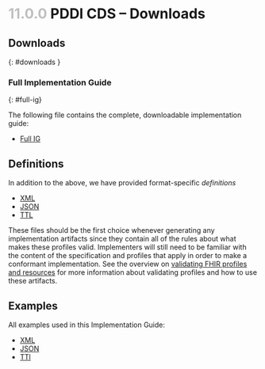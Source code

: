 # <span style="color:silver"> 11.0.0 </span>PDDI CDS – Downloads

## Downloads
{: #downloads }

### Full Implementation Guide
{: #full-ig}

The following file contains the complete, downloadable implementation guide:

-  [Full IG](full-ig.zip)

## Definitions

In addition to the above, we have provided format-specific *definitions*
<ul>
    <li><a href="definitions.xml.zip">XML</a></li>
    <li><a href="definitions.json.zip">JSON</a></li>
    <li><a href="definitions.ttl.zip">TTL</a></li>
</ul>

These files should be the first choice whenever generating any implementation artifacts since they contain all of the rules about what makes these profiles valid.
    Implementers will still need to be familiar with the content of the specification and profiles that apply in order to make a conformant implementation.
    See the overview on <a href="http://hl7.org/fhir/validation.html">validating FHIR profiles and resources</a> for more information about validating profiles and how to use these artifacts.

<!---
## Schematrons

Schematrons are also available below:

<ul>
    <li><a href="careplan.sch">CarePlan</a></li>
    <li><a href="medicationrequest.sch">MedicationRequest</a></li>
    <li><a href="plandefinition.sch">PlanDefinition</a></li>
    <li><a href="requestgroup.sch">RequestGroup</a></li>
</ul>
--->

## Examples

All examples used in this Implementation Guide:

<ul>
    <li><a href="examples.xml.zip">XML</a></li>
    <li><a href="examples.json.zip">JSON</a></li>
    <li><a href="examples.ttl.zip">TTl</a></li>
</ul>
